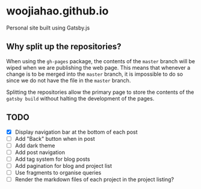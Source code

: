# woojiahao.github.io

Personal site built using Gatsby.js

## Why split up the repositories?

When using the `gh-pages` package, the contents of the `master` branch will be wiped when we are publishing the 
web page. This means that whenever a change is to be merged into the `master` branch, it is impossible to do so since
we do not have the file in the `master` branch.

Splitting the repositories allow the primary page to store the contents of the `gatsby build` without halting the 
development of the pages.

## TODO

- [X] Display navigation bar at the bottom of each post
- [ ] Add "Back" button when in post
- [ ] Add dark theme
- [ ] Add post navigation
- [ ] Add tag system for blog posts
- [ ] Add pagination for blog and project list
- [ ] Use fragments to organise queries
- [ ] Render the markdown files of each project in the project listing?

